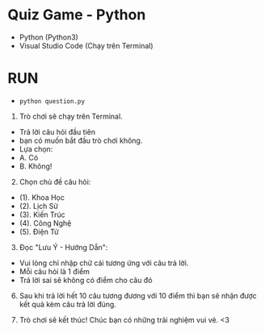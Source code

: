 # Quiz Game - Python
- Python (Python3)
- Visual Studio Code (Chạy trên Terminal)

# RUN
- `python question.py`

1. Trò chơi sẽ chạy trên Terminal. 
- Trả lời câu hỏi đầu tiên 
- bạn có muốn bắt đầu trò chơi không. 
- Lựa chọn:
- A. Có
- B. Không!

2. Chọn chủ đề câu hỏi:
- (1). Khoa Học 
- (2). Lịch Sử
- (3). Kiến Trúc 
- (4). Công Nghệ 
- (5). Điện Tử

3. Đọc "Lưu Ý - Hướng Dẫn":
- Vui lòng chỉ nhập chữ cái tương ứng với câu trả lời.
- Mỗi câu hỏi là 1 điểm
- Trả lời sai sẽ không có điểm cho câu đó

6. Sau khi trả lời hết 10 câu tương đương với 10 điểm thì bạn sẽ nhận được kết quả kèm câu trả lời đúng.

7. Trò chơi sẽ kết thúc! Chúc bạn có những trải nghiệm vui vẻ. <3